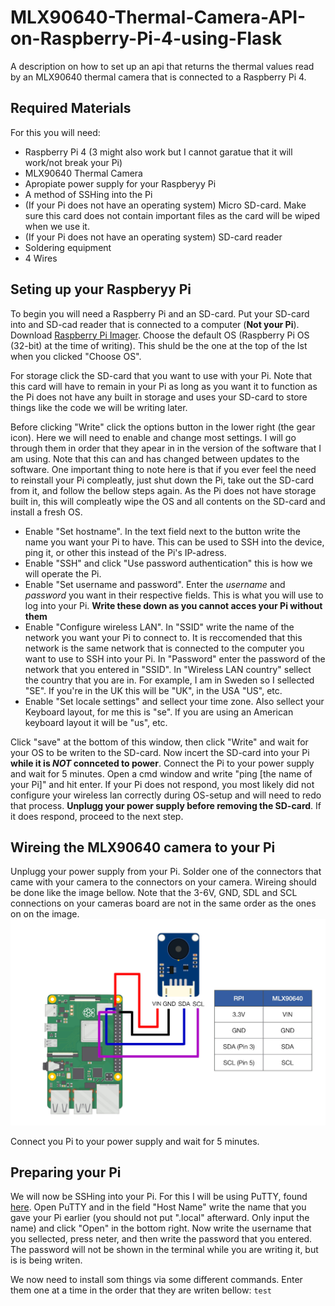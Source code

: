 # MLX90640-Thermal-Camera-API-on-Raspberry-Pi-4-using-Flask
A description on how to set up an api that returns the thermal values read by an MLX90640 thermal camera that is connected to a Raspberry Pi 4.

## Required Materials
For this you will need:
- Raspberry Pi 4 (3 might also work but I cannot garatue that it will work/not break your Pi)
- MLX90640 Thermal Camera
- Apropiate power supply for your Raspberyy Pi
- A method of SSHing into the Pi
- (If your Pi does not have an operating system) Micro SD-card. Make sure this card does not contain important files as the card will be wiped when we use it.
- (If your Pi does not have an operating system) SD-card reader
- Soldering equipment
- 4 Wires

## Seting up your Raspberyy Pi
To begin you will need a Raspberry Pi and an SD-card.
Put your SD-card into and SD-cad reader that is connected to a computer (**Not your Pi**).
Download [Raspberry Pi Imager](https://www.raspberrypi.com/software/).
Choose the default OS (Raspberry Pi OS (32-bit) at the time of writing). This shuld be the one at the top of the lst when you clicked "Choose OS".

For storage click the SD-card that you want to use with your Pi.
Note that this card will have to remain in your Pi as long as you want it to function as the Pi does not have any built in storage and uses your SD-card to store things like the code we will be writing later.

Before clicking "Write" click the options button in the lower right (the gear icon).
Here we will need to enable and change most settings. I will go through them in order that they apear in in the version of the software that I am using. Note that this can and has changed between updates to the software.
One important thing to note here is that if you ever feel the need to reinstall your Pi compleatly, just shut down the Pi, take out the SD-card from it, and follow the bellow steps again. As the Pi does not have storage built in, this will compleatly wipe the OS and all contents on the SD-card and install a fresh OS.
- Enable "Set hostname". In the text field next to the button write the name you want your Pi to have. This can be used to SSH into the device, ping it, or other this instead of the Pi's IP-adress.
- Enable "SSH" and click "Use password authentication" this is how we will operate the Pi.
- Enable "Set username and password". Enter the _username_ and _password_ you want in their respective fields. This is what you will use to log into your Pi. **Write these down as you cannot acces your Pi without them**
- Enable "Configure wireless LAN". In "SSID" write the name of the network you want your Pi to connect to. It is reccomended that this network is the same network that is connected to the computer you want to use to SSH into your Pi. In "Password" enter the password of the network that you entered in "SSID". In "Wireless LAN country" sellect the country that you are in. For example, I am in Sweden so I sellected "SE". If you're in the UK this will be "UK", in the USA "US", etc.
- Enable "Set locale settings" and sellect your time zone. Also sellect your Keyboard layout, for me this is "se". If you are using an American keyboard layout it will be "us", etc.

Click "save" at the bottom of this window, then click "Write" and wait for your OS to be writen to the SD-card.
Now incert the SD-card into your Pi **while it is _NOT_ connceted to power**.
Connect the Pi to your power supply and wait for 5 minutes.
Open a cmd window and write "ping [the name of your Pi]" and hit enter.
If your Pi does not respond, you most likely did not configure your wireless lan correctly during OS-setup and will need to redo that process. **Unplugg your power supply before removing the SD-card**.
If it does respond, proceed to the next step.

## Wireing the MLX90640 camera to your Pi
Unplugg your power supply from your Pi.
Solder one of the connectors that came with your camera to the connectors on your camera.
Wireing should be done like the image bellow.
Note that the 3-6V, GND, SDL and SCL connections on your cameras board are not in the same order as the ones on on the image.
![](wireing.jpg)

Connect you Pi to your power supply and wait for 5 minutes.

## Preparing your Pi
We will now be SSHing into your Pi. For this I will be using PuTTY, found [here](https://putty.org/).
Open PuTTY and in the field "Host Name" write the name that you gave your Pi earlier (you should not put ".local" afterward. Only input the name) and click "Open" in the bottom right.
Now write the username that you sellected, press neter, and then write the password that you entered. The password will not be shown in the terminal while you are writing it, but is is being writen.

We now need to install som things via some different commands. Enter them one at a time in the order that they are writen bellow:
`test`
